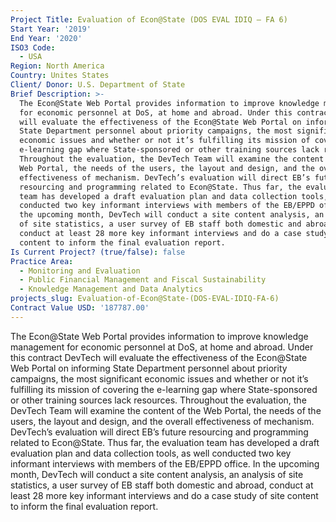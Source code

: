 ```yaml
---
Project Title: Evaluation of Econ@State (DOS EVAL IDIQ – FA 6)
Start Year: '2019'
End Year: '2020'
ISO3 Code:
  - USA
Region: North America
Country: Unites States
Client/ Donor: U.S. Department of State
Brief Description: >-
  The Econ@State Web Portal provides information to improve knowledge management
  for economic personnel at DoS, at home and abroad. Under this contract DevTech
  will evaluate the effectiveness of the Econ@State Web Portal on informing
  State Department personnel about priority campaigns, the most significant
  economic issues and whether or not it’s fulfilling its mission of covering the
  e-learning gap where State-sponsored or other training sources lack resources.
  Throughout the evaluation, the DevTech Team will examine the content of the
  Web Portal, the needs of the users, the layout and design, and the overall
  effectiveness of mechanism. DevTech’s evaluation will direct EB’s future
  resourcing and programming related to Econ@State. Thus far, the evaluation
  team has developed a draft evaluation plan and data collection tools, as well
  conducted two key informant interviews with members of the EB/EPPD office. In
  the upcoming month, DevTech will conduct a site content analysis, an analysis
  of site statistics, a user survey of EB staff both domestic and abroad,
  conduct at least 28 more key informant interviews and do a case study of site
  content to inform the final evaluation report.
Is Current Project? (true/false): false
Practice Area:
  - Monitoring and Evaluation
  - Public Financial Management and Fiscal Sustainability
  - Knowledge Management and Data Analytics
projects_slug: Evaluation-of-Econ@State-(DOS-EVAL-IDIQ-FA-6)
Contract Value USD: '187787.00'
---
```

The Econ@State Web Portal provides information to improve knowledge management for economic personnel at DoS, at home and abroad. Under this contract DevTech will evaluate the effectiveness of the Econ@State Web Portal on informing State Department personnel about priority campaigns, the most significant economic issues and whether or not it’s fulfilling its mission of covering the e-learning gap where State-sponsored or other training sources lack resources. Throughout the evaluation, the DevTech Team will examine the content of the Web Portal, the needs of the users, the layout and design, and the overall effectiveness of mechanism. DevTech’s evaluation will direct EB’s future resourcing and programming related to Econ@State. Thus far, the evaluation team has developed a draft evaluation plan and data collection tools, as well conducted two key informant interviews with members of the EB/EPPD office. In the upcoming month, DevTech will conduct a site content analysis, an analysis of site statistics, a user survey of EB staff both domestic and abroad, conduct at least 28 more key informant interviews and do a case study of site content to inform the final evaluation report.